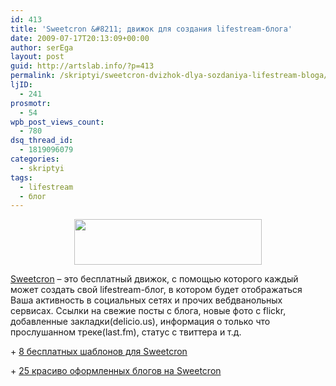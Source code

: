 ```yaml
---
id: 413
title: 'Sweetcron &#8211; движок для создания lifestream-блога'
date: 2009-07-17T20:13:09+00:00
author: serEga
layout: post
guid: http://artslab.info/?p=413
permalink: /skriptyi/sweetcron-dvizhok-dlya-sozdaniya-lifestream-bloga/
ljID:
  - 241
prosmotr:
  - 54
wpb_post_views_count:
  - 780
dsq_thread_id:
  - 1819096079
categories:
  - skriptyi
tags:
  - lifestream
  - блог
---
```

<center>
  <a href="{{site.img_cdn}}/sweetcron_cms.png"><img src="{{site.img_cdn}}/sweetcron_cms-300x73.png" alt="" title="sweetcron_cms" width="300" height="73" class="alignnone size-medium wp-image-846" /></a>
</center>

<p style="text-align: left;">
  <a href="http://www.sweetcron.com/" target="_blank">Sweetcron</a> &#8211; это бесплатный движок, с помощью которого каждый может создать свой lifestream-блог, в котором будет отображаться Ваша активность в социальных сетях и прочих вебдванольных сервисах. Ссылки на свежие посты с блога, новые фото с flickr, добавленные закладки(delicio.us), информация о только что прослушанном треке(last.fm), статус с твиттера и т.д.
</p>

<p style="text-align: left;">
  + <a href="http://ooopx.info/blog/2008/12/free-high-quality-sweetcron-themes-to-download.html/" target="_blank">8 бесплатных шаблонов для Sweetcron</a>
</p>

<p style="text-align: left;">
  + <a href="http://www.carbongraffiti.com/notebook/2008/11/24/25-of-the-best-sweetcron-powered-lifestreams/" target="_blank">25 красиво оформленных блогов на Sweetcron</a>
</p>